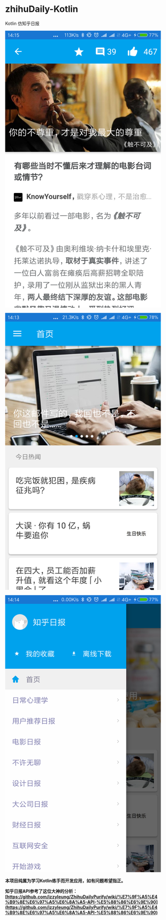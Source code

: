 # zhihuDaily-Kotlin
Kotlin 仿知乎日报

![](picture/348739744920168662.png)




![](picture/622145138384539322.png)



![](picture/811616545272036774.png)


**本项目纯属为学习Kotlin练手而开发应用，如有问题希望指正。**

**知乎日报API参考了这位大神的分析：[https://github.com/izzyleung/ZhihuDailyPurify/wiki/%E7%9F%A5%E4%B9%8E%E6%97%A5%E6%8A%A5-API-%E5%88%86%E6%9E%90](https://github.com/izzyleung/ZhihuDailyPurify/wiki/%E7%9F%A5%E4%B9%8E%E6%97%A5%E6%8A%A5-API-%E5%88%86%E6%9E%90)**
